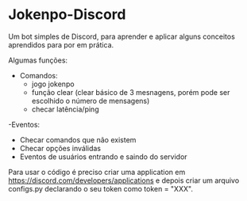 # Jokenpo-Discord

Um bot simples de Discord, para aprender e aplicar alguns conceitos aprendidos para por em prática.

Algumas funções:
- Comandos:
  - jogo jokenpo
  - função clear (clear básico de 3 mesnagens, porém pode ser escolhido o número de mensagens)
  - checar latência/ping
   
-Eventos:
  - Checar comandos que não existem
  - Checar opções inválidas
  - Eventos de usuários entrando e saindo do servidor
  
Para usar o código é preciso criar uma application em https://discord.com/developers/applications e depois criar um arquivo configs.py declarando o seu token como token = "XXX".
  
